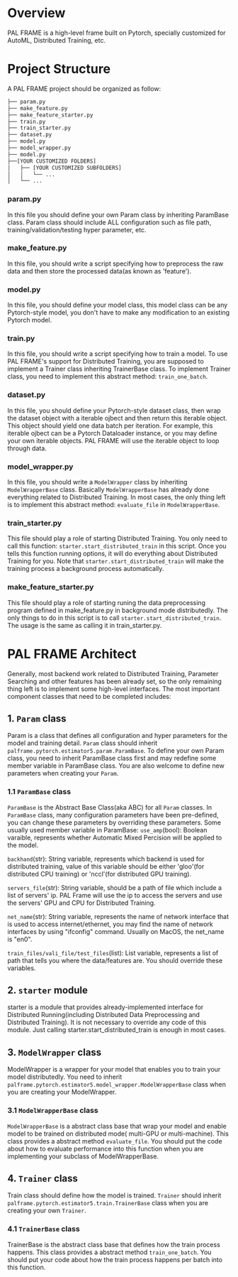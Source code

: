 # Overview
PAL FRAME is a high-level frame built on Pytorch, specially customized for AutoML, Distributed Training, etc.
# Project Structure
A PAL FRAME project should be organized as follow:
```python
├── param.py                                                                                   
├── make_feature.py                                                                                   
├── make_feature_starter.py                                                                                   
├── train.py                                                                                   
├── train_starter.py                                                                                   
├── dataset.py                                                                                   
├── model.py                                                                                   
├── model_wrapper.py                                                                                   
├── model.py                                                                                   
├──[YOUR CUSTOMIZED FOLDERS]
│   ├── [YOUR CUSTOMIZED SUBFOLDERS]
│   │   └── ...
│   └── ...
```

### param.py
In this file you should define your own Param class by inheriting ParamBase class. Param class should include ALL configuration such as file path, training/validation/testing hyper parameter, etc.
### make_feature.py
In this file, you should write a script specifying how to preprocess the raw data and then store the processed data(as known as 'feature'). 
### model.py
In this file, you should define your model class, this model class can be any Pytorch-style model, you don't have to make any modification to an existing Pytorch model.
### train.py
In this file, you should write a script specifying how to train a model. To use PAL FRAME's support for Distributed Training, you are supposed to implement a Trainer class inheriting TrainerBase class. To implement Trainer class, you need to implement this abstract method: ```train_one_batch```.
### dataset.py
In this file, you should define your Pytorch-style dataset class, then wrap the dataset object with a iterable ojbect and then return this iterable object. This object should yield one data batch per iteration. 
For example, this iterable ojbect can be a Pytorch Dataloader instance, or you may define your own iterable objects. PAL FRAME will use the iterable object to loop through data.
### model_wrapper.py
In this file, you should write a ```ModelWrapper``` class by inheriting ```ModelWrapperBase``` class. Basically ```ModelWrapperBase``` has already done everything related to Distributed Training. In most cases, the only thing left is to implement this abstract method: ```evaluate_file``` in ```ModelWrapperBase```. 
### train_starter.py
This file should play a role of starting Distributed Training. You only need to call this function: ```starter.start_distributed_train``` in this script. Once you tells this function running options, it will do everything about Distributed Training for you. Note that ```starter.start_distributed_train``` will make the training process a background process automatically.
### make_feature_starter.py
This file should play a role of starting runing the data preprocessing program defined in make_feature.py in background mode distributedly. The only things to do in this script is to call ```starter.start_distributed_train```. The usage is the same as calling it in train_starter.py.


# PAL FRAME Architect
Generally, most backend work related to Distributed Training, Parameter Searching and other features has been already set, so the only remaining thing left is to implement some high-level interfaces. The most important component classes that need to be completed includes:
## 1. ```Param``` class
Param is a class that defines all configuration and hyper parameters for the model and training detail.
```Param``` class should inherit ```palframe.pytorch.estimator5.param.ParamBase```. 
To define your own Param class, you need to inherit ParamBase class first and may redefine some member variable in ParamBase class. You are also welcome to define new parameters when creating your ```Param```.
### 1.1 ```ParamBase``` class
```ParamBase``` is the Abstract Base Class(aka ABC) for all ```Param``` classes. 
In ```ParamBase``` class, many configuration parameters have been pre-defined, you can change these parameters by overriding these parameters.
Some usually used member variable in ParamBase:
```use_amp```(bool): Boolean varaible, represents whether Automatic Mixed Percision will be applied to the model.

```backhand```(str): String variable, represents which backend is used for distributed training, value of this variable should be either 'gloo'(for distributed CPU training) or 'nccl'(for distributed GPU training).

```servers_file```(str): String variable, should be a path of file which include a list of servers' ip. PAL Frame will use the ip to access the servers and use the servers' GPU and CPU for Distributed Training.

```net_name```(str): String variable, represents the name of network interface that is used to access internet/ethernet, you may find the name of network interfaces by using "ifconfig" command. Usually on MacOS, the net_name is "en0".

```train_files/vali_file/test_files```(list): List variable, represents a list of path that tells you where the data/features are. You should override these variables.

## 2. ```starter``` module
starter is a module that provides already-implemented interface for Distributed Running(including Distributed Data Preprocessing and Distributed Training). 
It is not necessary to override any code of this module. Just calling starter.start_distributed_train is enough in most cases.

## 3. ```ModelWrapper``` class
ModelWrapper is a wrapper for your model that enables you to train your model distributedly. 
You need to inherit ```palframe.pytorch.estimator5.model_wrapper.ModelWrapperBase``` class when you are creating your ModelWrapper.
### 3.1 ```ModelWrapperBase``` class
```ModelWrapperBase``` is a abstract class base that wrap your model and enable model to be trained on distributed mode( multi-GPU or multi-machine). 
This class provides a abstract method ```evaluate_file```. You should put the code about how to evaluate performance into this function when you are implementing your subclass of ModelWrapperBase.

## 4. ```Trainer``` class
Train class should define how the model is trained. 
```Trainer``` should inherit ```palframe.pytorch.estimator5.train.TrainerBase``` class when you are creating your own ```Trainer```.
### 4.1 ```TrainerBase``` class
TrainerBase is the abstract class base that defines how the train process happens. This class provides a abstract method ```train_one_batch```. You should put your code about how the train process happens per batch into this function. 